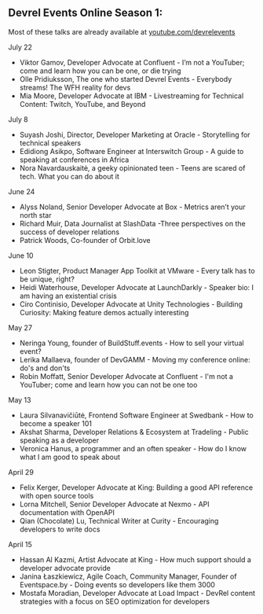 ## <a name="season1"></a> Devrel Events Online Season 1:

Most of these talks are already available at [youtube.com/devrelevents](https://www.youtube.com/devrelevents)

July 22
* Viktor Gamov, Developer Advocate at Confluent - I’m not a YouTuber; come and learn how you can be one, or die trying
* Olle Pridiuksson, The one who started Devrel Events - Everybody streams! The WFH reality for devs
* Mia Moore, Developer Advocate at IBM - Livestreaming for Technical Content: Twitch, YouTube, and Beyond

July 8
* Suyash Joshi, Director, Developer Marketing at Oracle - Storytelling for technical speakers
* Edidiong Asikpo, Software Engineer at Interswitch Group - A guide to speaking at conferences in Africa
* Nora Navardauskaitė, a geeky opinionated teen - Teens are scared of tech. What you can do about it

June 24
* Alyss Noland, Senior Developer Advocate at Box - Metrics aren’t your north star
* Richard Muir, Data Journalist at SlashData -Three perspectives on the success of developer relations
* Patrick Woods, Co-founder of Orbit.love 

June 10
* Leon Stigter, Product Manager App Toolkit at VMware - Every talk has to be unique, right?
* Heidi Waterhouse, Developer Advocate at LaunchDarkly - Speaker bio: I am having an existential crisis
* Ciro Continisio, Developer Advocate at Unity Technologies - Building Curiosity: Making feature demos actually interesting

May 27
* Neringa Young, founder of BuildStuff.events - How to sell your virtual event?
* Lerika Mallaeva, founder of DevGAMM - Moving my conference online: do's and don'ts
* Robin Moffatt, Senior Developer Advocate at Confluent - I'm not a YouTuber; come and learn how you can not be one too

May 13
* Laura Silvanavičiūtė, Frontend Software Engineer at Swedbank - How to become a speaker 101
* Akshat Sharma, Developer Relations & Ecosystem at Tradeling - Public speaking as a developer
* Veronica Hanus, a programmer and an often speaker - How do I know what I am good to speak about

April 29
* Felix Kerger, Developer Advocate at King: Building a good API reference with open source tools
* Lorna Mitchell, Senior Developer Advocate at Nexmo - API documentation with OpenAPI
* Qian (Chocolate) Lu, Technical Writer at Curity - Encouraging developers to write docs

April 15
* Hassan Al Kazmi, Artist Advocate at King - How much support should a developer advocate provide
* Janina Łaszkiewicz, Agile Coach, Community Manager, Founder of Eventspace.by - Doing events so developers like them 3000
* Mostafa Moradian, Developer Advocate at Load Impact - DevRel content strategies with a focus on SEO optimization for developers